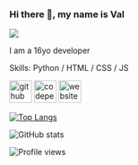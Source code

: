 ### Hi there 👋, my name is Val
![](http://image.noelshack.com/fichiers/2022/36/3/1662564344-banner.jpg)

I am a 16yo developer

Skills: Python / HTML / CSS / JS



[<img src='https://cdn.jsdelivr.net/npm/simple-icons@3.0.1/icons/github.svg' alt='github' height='40'>](https://github.com/valdemort74)  [<img src='https://cdn.jsdelivr.net/npm/simple-icons@3.0.1/icons/codepen.svg' alt='codepen' height='40'>](https://codepen.io/valdemort74)  [<img src='https://cdn.jsdelivr.net/npm/simple-icons@3.0.1/icons/icloud.svg' alt='website' height='40'>](valweb.space)  

[![Top Langs](https://github-readme-stats.vercel.app/api/top-langs/?username=valdemort74)](https://github.com/anuraghazra/github-readme-stats)

![GitHub stats](https://github-readme-stats.vercel.app/api?username=valdemort74&show_icons=true)  

![Profile views](https://gpvc.arturio.dev/valdemort74)  
